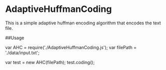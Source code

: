 # AdaptiveHuffmanCoding

This is a simple adaptive huffman encoding algorithm that encodes the text file.

##Usage

var AHC = require('./AdaptiveHuffmanCoding.js');
var filePath = './data/input.txt';   

var test = new AHC(filePath);
test.coding();

